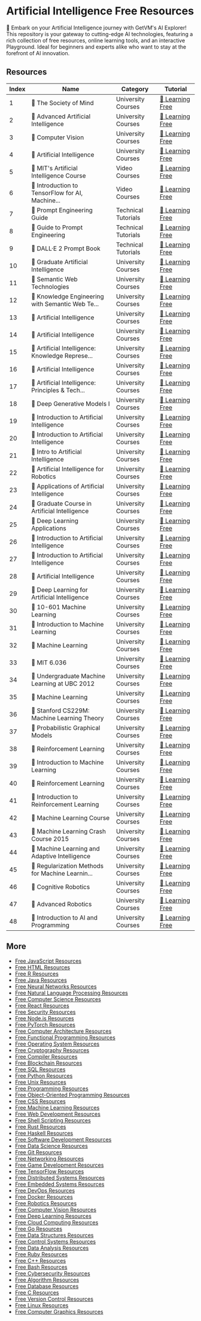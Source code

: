 # Artificial Intelligence Free Resources

🧠 Embark on your Artificial Intelligence journey with GetVM's AI Explorer! This repository is your gateway to cutting-edge AI technologies, featuring a rich collection of free resources, online learning tools, and an interactive Playground. Ideal for beginners and experts alike who want to stay at the forefront of AI innovation.

## Resources

|   Index | Name                                            | Category            | Tutorial                                                                                                                                         |
|---------|-------------------------------------------------|---------------------|--------------------------------------------------------------------------------------------------------------------------------------------------|
|       1 | 📖 The Society of Mind                           | University Courses  | [🔗 Learning Free](https://getvm.io/tutorials/6-868j-the-society-of-mind-mit)                                                                     |
|       2 | 📖 Advanced Artificial Intelligence              | University Courses  | [🔗 Learning Free](https://getvm.io/tutorials/cs-6700-advanced-artificial-intelligence-cornell-university)                                        |
|       3 | 📖 Computer Vision                               | University Courses  | [🔗 Learning Free](https://getvm.io/tutorials/cs-4700-foundations-of-artificial-intelligence-cornell-university)                                  |
|       4 | 📖 Artificial Intelligence                       | University Courses  | [🔗 Learning Free](https://getvm.io/tutorials/cs-188-introduction-to-artificial-intelligence-uc-berkeley)                                         |
|       5 | 📖 MIT's Artificial Intelligence Course          | Video Courses       | [🔗 Learning Free](https://getvm.io/tutorials/mits-artificial-intelligence)                                                                       |
|       6 | 📖 Introduction to TensorFlow for AI, Machine... | Video Courses       | [🔗 Learning Free](https://getvm.io/tutorials/introduction-to-tensorflow-for-artificial-intelligence-machine-learning-and-deep-learning)          |
|       7 | 📖 Prompt Engineering Guide                      | Technical Tutorials | [🔗 Learning Free](https://getvm.io/tutorials/prompt-engineering-guide)                                                                           |
|       8 | 📖 Guide to Prompt Engineering                   | Technical Tutorials | [🔗 Learning Free](https://getvm.io/tutorials/guide-to-prompt-engineering)                                                                        |
|       9 | 📖 DALL·E 2 Prompt Book                          | Technical Tutorials | [🔗 Learning Free](https://getvm.io/tutorials/dalle-e-2-prompt-book)                                                                              |
|      10 | 📖 Graduate Artificial Intelligence              | University Courses  | [🔗 Learning Free](https://getvm.io/tutorials/15-780-graduate-artificial-intelligence-spring-14-cmu)                                              |
|      11 | 📖 Semantic Web Technologies                     | University Courses  | [🔗 Learning Free](https://getvm.io/tutorials/semantic-web-technologies-by-dr-harald-sack-hpi)                                                    |
|      12 | 📖 Knowledge Engineering with Semantic Web Te... | University Courses  | [🔗 Learning Free](https://getvm.io/tutorials/knowledge-engineering-with-semantic-web-technologies-by-dr-harald-sack-hpi)                         |
|      13 | 📖 Artificial Intelligence                       | University Courses  | [🔗 Learning Free](https://getvm.io/tutorials/artificial-intelligence-iit-kharagpur)                                                              |
|      14 | 📖 Artificial Intelligence                       | University Courses  | [🔗 Learning Free](https://getvm.io/tutorials/artificial-intelligence-iit-madras)                                                                 |
|      15 | 📖 Artificial Intelligence: Knowledge Represe... | University Courses  | [🔗 Learning Free](https://getvm.io/tutorials/artificial-intelligence-knowledge-representation-and-reasoning-iit-madras)                          |
|      16 | 📖 Artificial Intelligence                       | University Courses  | [🔗 Learning Free](https://getvm.io/tutorials/6034-artificial-intelligence-mit-ocw)                                                               |
|      17 | 📖 Artificial Intelligence: Principles & Tech... | University Courses  | [🔗 Learning Free](https://getvm.io/tutorials/cs221-artificial-intelligence-principles-and-techniques-autumn-2019-stanford-university)            |
|      18 | 📖 Deep Generative Models I                      | University Courses  | [🔗 Learning Free](https://getvm.io/tutorials/stanford-cs236-deep-generative-models-i-2023-i-stefano-ermon)                                       |
|      19 | 📖 Introduction to Artificial Intelligence       | University Courses  | [🔗 Learning Free](https://getvm.io/tutorials/cs322-introduction-to-artificial-intelligence-winter-2012-13-ubc)                                   |
|      20 | 📖 Introduction to Artificial Intelligence       | University Courses  | [🔗 Learning Free](https://getvm.io/tutorials/cs-188-introduction-to-artificial-intelligence-uc-berkeley-spring-2023)                             |
|      21 | 📖 Intro to Artificial Intelligence              | University Courses  | [🔗 Learning Free](https://getvm.io/tutorials/mooc-intro-to-artificial-intelligence-udacity)                                                      |
|      22 | 📖 Artificial Intelligence for Robotics          | University Courses  | [🔗 Learning Free](https://getvm.io/tutorials/mooc-artificial-intelligence-for-robotics-udacity)                                                  |
|      23 | 📖 Applications of Artificial Intelligence       | University Courses  | [🔗 Learning Free](https://getvm.io/tutorials/cse-592-applications-of-artificial-intelligence-winter-2003-university-of-washington)               |
|      24 | 📖 Graduate Course in Artificial Intelligence    | University Courses  | [🔗 Learning Free](https://getvm.io/tutorials/graduate-course-in-artificial-intelligence-autumn-2012-university-of-washington)                    |
|      25 | 📖 Deep Learning Applications                    | University Courses  | [🔗 Learning Free](https://getvm.io/tutorials/t81-558-applications-of-deep-neural-networks-by-jeff-heaton-2022-washington-university-in-st-louis) |
|      26 | 📖 Introduction to Artificial Intelligence       | University Courses  | [🔗 Learning Free](https://getvm.io/tutorials/cs-4804-introduction-to-artificial-intelligence-fall-2016)                                          |
|      27 | 📖 Introduction to Artificial Intelligence       | University Courses  | [🔗 Learning Free](https://getvm.io/tutorials/cs-5804-introduction-to-artificial-intelligence-spring-2015)                                        |
|      28 | 📖 Artificial Intelligence                       | University Courses  | [🔗 Learning Free](https://getvm.io/tutorials/artificial-intelligence-hochschule-ravensburg-weingarten)                                           |
|      29 | 📖 Deep Learning for Artificial Intelligence     | University Courses  | [🔗 Learning Free](https://getvm.io/tutorials/dlai-deep-learning-for-artificial-intelligence-upc-barcelona)                                       |
|      30 | 📖 10-601 Machine Learning                       | University Courses  | [🔗 Learning Free](https://getvm.io/tutorials/10-601-machine-learning-cmu-fall-2017)                                                              |
|      31 | 📖 Introduction to Machine Learning              | University Courses  | [🔗 Learning Free](https://getvm.io/tutorials/10-301601-introduction-to-machine-learning-spring-2020-cmu)                                         |
|      32 | 📖 Machine Learning                              | University Courses  | [🔗 Learning Free](https://getvm.io/tutorials/6036-machine-learning-broderick-mit-fall-2020)                                                      |
|      33 | 📖 MIT 6.036                                     | University Courses  | [🔗 Learning Free](https://getvm.io/tutorials/mit-6036-introduction-to-machine-learning-spring-2019-by-leslie-kaelbling)                          |
|      34 | 📖 Undergraduate Machine Learning at UBC 2012    | University Courses  | [🔗 Learning Free](https://getvm.io/tutorials/undergraduate-machine-learning-at-ubc-2012-nando-de-freitas)                                        |
|      35 | 📖 Machine Learning                              | University Courses  | [🔗 Learning Free](https://getvm.io/tutorials/cs-229-machine-learning-stanford-university)                                                        |
|      36 | 📖 Stanford CS229M: Machine Learning Theory      | University Courses  | [🔗 Learning Free](https://getvm.io/tutorials/stanford-cs229m-machine-learning-theory-fall-2021)                                                  |
|      37 | 📖 Probabilistic Graphical Models                | University Courses  | [🔗 Learning Free](https://getvm.io/tutorials/probabilistic-graphical-models-daphne-koller-stanford-university)                                   |
|      38 | 📖 Reinforcement Learning                        | University Courses  | [🔗 Learning Free](https://getvm.io/tutorials/cs234-reinforcement-learning-winter-2019-stanford-university)                                       |
|      39 | 📖 Introduction to Machine Learning              | University Courses  | [🔗 Learning Free](https://getvm.io/tutorials/cs-189289a-introduction-to-machine-learning-prof-jonathan-shewchuk-ucberkeley)                      |
|      40 | 📖 Reinforcement Learning                        | University Courses  | [🔗 Learning Free](https://getvm.io/tutorials/reinforcement-learning-ucl)                                                                         |
|      41 | 📖 Introduction to Reinforcement Learning        | University Courses  | [🔗 Learning Free](https://getvm.io/tutorials/introduction-to-reinforcement-learning-ucl)                                                         |
|      42 | 📖 Machine Learning Course                       | University Courses  | [🔗 Learning Free](https://getvm.io/tutorials/cs-446-machine-learning-fall-2016-uiuc)                                                             |
|      43 | 📖 Machine Learning Crash Course 2015            | University Courses  | [🔗 Learning Free](https://getvm.io/tutorials/machine-learning-crash-course-2015)                                                                 |
|      44 | 📖 Machine Learning and Adaptive Intelligence    | University Courses  | [🔗 Learning Free](https://getvm.io/tutorials/com4509com6509-machine-learning-and-adaptive-intelligence-2015-16)                                  |
|      45 | 📖 Regularization Methods for Machine Learnin... | University Courses  | [🔗 Learning Free](https://getvm.io/tutorials/regularization-methods-for-machine-learning-2016)                                                   |
|      46 | 📖 Cognitive Robotics                            | University Courses  | [🔗 Learning Free](https://getvm.io/tutorials/6834j-cognitive-robotics-mit-ocw)                                                                   |
|      47 | 📖 Advanced Robotics                             | University Courses  | [🔗 Learning Free](https://getvm.io/tutorials/cs-287-advanced-robotics-fall-2011-uc-berkeley)                                                     |
|      48 | 📖 Introduction to AI and Programming            | University Courses  | [🔗 Learning Free](https://getvm.io/tutorials/rob-102-introduction-to-ai-and-programming-university-of-michigan)                                  |

## More

- [Free JavaScript Resources](https://github.com/getvmio/free-javascript-resources)
- [Free HTML Resources](https://github.com/getvmio/free-html-resources)
- [Free R Resources](https://github.com/getvmio/free-r-resources)
- [Free Java Resources](https://github.com/getvmio/free-java-resources)
- [Free Neural Networks Resources](https://github.com/getvmio/free-neural-networks-resources)
- [Free Natural Language Processing Resources](https://github.com/getvmio/free-natural-language-processing-resources)
- [Free Computer Science Resources](https://github.com/getvmio/free-computer-science-resources)
- [Free React Resources](https://github.com/getvmio/free-react-resources)
- [Free Security Resources](https://github.com/getvmio/free-security-resources)
- [Free Node.js Resources](https://github.com/getvmio/free-node-js-resources)
- [Free PyTorch Resources](https://github.com/getvmio/free-pytorch-resources)
- [Free Computer Architecture Resources](https://github.com/getvmio/free-computer-architecture-resources)
- [Free Functional Programming Resources](https://github.com/getvmio/free-functional-programming-resources)
- [Free Operating System Resources](https://github.com/getvmio/free-operating-system-resources)
- [Free Cryptography Resources](https://github.com/getvmio/free-cryptography-resources)
- [Free Compiler Resources](https://github.com/getvmio/free-compiler-resources)
- [Free Blockchain Resources](https://github.com/getvmio/free-blockchain-resources)
- [Free SQL Resources](https://github.com/getvmio/free-sql-resources)
- [Free Python Resources](https://github.com/getvmio/free-python-resources)
- [Free Unix Resources](https://github.com/getvmio/free-unix-resources)
- [Free Programming Resources](https://github.com/getvmio/free-programming-resources)
- [Free Object-Oriented Programming Resources](https://github.com/getvmio/free-object-oriented-programming-resources)
- [Free CSS Resources](https://github.com/getvmio/free-css-resources)
- [Free Machine Learning Resources](https://github.com/getvmio/free-machine-learning-resources)
- [Free Web Development Resources](https://github.com/getvmio/free-web-development-resources)
- [Free Shell Scripting Resources](https://github.com/getvmio/free-shell-scripting-resources)
- [Free Rust Resources](https://github.com/getvmio/free-rust-resources)
- [Free Haskell Resources](https://github.com/getvmio/free-haskell-resources)
- [Free Software Development Resources](https://github.com/getvmio/free-software-development-resources)
- [Free Data Science Resources](https://github.com/getvmio/free-data-science-resources)
- [Free Git Resources](https://github.com/getvmio/free-git-resources)
- [Free Networking Resources](https://github.com/getvmio/free-networking-resources)
- [Free Game Development Resources](https://github.com/getvmio/free-game-development-resources)
- [Free TensorFlow Resources](https://github.com/getvmio/free-tensorflow-resources)
- [Free Distributed Systems Resources](https://github.com/getvmio/free-distributed-systems-resources)
- [Free Embedded Systems Resources](https://github.com/getvmio/free-embedded-systems-resources)
- [Free DevOps Resources](https://github.com/getvmio/free-devops-resources)
- [Free Docker Resources](https://github.com/getvmio/free-docker-resources)
- [Free Robotics Resources](https://github.com/getvmio/free-robotics-resources)
- [Free Computer Vision Resources](https://github.com/getvmio/free-computer-vision-resources)
- [Free Deep Learning Resources](https://github.com/getvmio/free-deep-learning-resources)
- [Free Cloud Computing Resources](https://github.com/getvmio/free-cloud-computing-resources)
- [Free Go Resources](https://github.com/getvmio/free-go-resources)
- [Free Data Structures Resources](https://github.com/getvmio/free-data-structures-resources)
- [Free Control Systems Resources](https://github.com/getvmio/free-control-systems-resources)
- [Free Data Analysis Resources](https://github.com/getvmio/free-data-analysis-resources)
- [Free Ruby Resources](https://github.com/getvmio/free-ruby-resources)
- [Free C++ Resources](https://github.com/getvmio/free-cpp-resources)
- [Free Bash Resources](https://github.com/getvmio/free-bash-resources)
- [Free Cybersecurity Resources](https://github.com/getvmio/free-cybersecurity-resources)
- [Free Algorithm Resources](https://github.com/getvmio/free-algorithm-resources)
- [Free Database Resources](https://github.com/getvmio/free-database-resources)
- [Free C Resources](https://github.com/getvmio/free-c-resources)
- [Free Version Control Resources](https://github.com/getvmio/free-version-control-resources)
- [Free Linux Resources](https://github.com/getvmio/free-linux-resources)
- [Free Computer Graphics Resources](https://github.com/getvmio/free-computer-graphics-resources)
